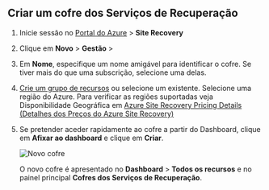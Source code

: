 ## <a name="create-a-recovery-services-vault"></a>Criar um cofre dos Serviços de Recuperação 
1. Inicie sessão no [Portal do Azure](https://portal.azure.com) > **Site Recovery**
2. Clique em **Novo** > **Gestão** >
3. Em **Nome**, especifique um nome amigável para identificar o cofre. Se tiver mais do que uma subscrição, selecione uma delas.
4. [Crie um grupo de recursos](../articles/azure-resource-manager/resource-group-template-deploy-portal.md) ou selecione um existente. Selecione uma região do Azure. Para verificar as regiões suportadas veja Disponibilidade Geográfica em [Azure Site Recovery Pricing Details (Detalhes dos Preços do Azure Site Recovery)](https://azure.microsoft.com/pricing/details/site-recovery/)
5. Se pretender aceder rapidamente ao cofre a partir do Dashboard, clique em **Afixar ao dashboard** e clique em **Criar**.

   ![Novo cofre](./media/site-recovery-create-vault/new-vault-settings.png)

   O novo cofre é apresentado no **Dashboard** > **Todos os recursos** e no painel principal **Cofres dos Serviços de Recuperação**.


<!--HONumber=Feb17_HO4-->


